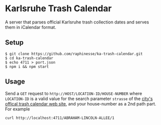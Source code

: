 # Karlsruhe Trash Calendar

A server that parses official Karlsruhe trash collection dates and serves them in iCalendar format.

## Setup

```
$ git clone https://github.com/raphinesse/ka-trash-calendar.git
$ cd ka-trash-calendar
$ echo 4711 > port.json
$ npm i && npm start
```

## Usage

Send a `GET` request to `http://HOST/LOCATION-ID/HOUSE-NUMBER` where `LOCATION-ID` is a valid value for the search parameter `strasse` of the [city's offical trash calendar web site][city trash site], and your house-number as a 2nd path part. For example

```
curl http://localhost:4711/ABRAHAM-LINCOLN-ALLEE/1
```

[city trash site]: https://web6.karlsruhe.de/service/abfall/akal/akal.php
